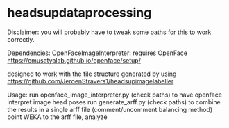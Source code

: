 # headsupdataprocessing

Disclaimer: you will probably have to tweak some paths for this to work correctly.

Dependencies: 
  OpenFaceImageInterpreter: requires OpenFace https://cmusatyalab.github.io/openface/setup/
  
  designed to work with the file structure generated by using https://github.com/JeroenStravers1/headsupimagelabeller

Usage:
  run openface_image_interpreter.py (check paths) to have openface interpret image head poses
  run generate_arff.py (check paths) to combine the results in a single arff file (comment/uncomment balancing method)
  point WEKA to the arff file, analyze
  
